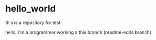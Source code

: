 # hello_world
this is a repository for test

hello, i'm a programmer working a this branch (readme-edits branch)
